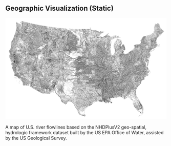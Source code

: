 ##  Geographic Visualization (Static)

![](resources/images/vis/68747470733a2f2f662e636c6f75642e6769746875622e636f6d2f6173736574732f3233303534312f3532323435332f35353639363964342d633033312d313165322d386338382d3034333533643639626235642e706e67.png) <!-- .element width="70%" -->

<p>
<span>
A map of U.S. river flowlines based on the NHDPlusV2 geo-spatial, hydrologic framework dataset built by the US EPA Office of Water, assisted by the US Geological Survey.
</span><!-- .element: class="caption" -->
</p><!-- .element: class="caption-wrapper" -->
